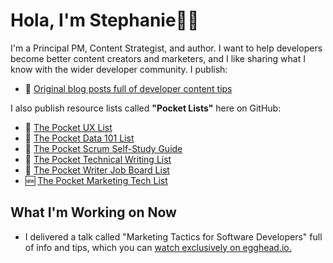 # Hola, I'm Stephanie👋🏽

I'm a Principal PM, Content Strategist, and author. I want to help developers become better content creators and marketers, and I like sharing what I know with the wider developer community. I publish:

- 📝 [Original blog posts full of developer content tips](https://www.stephaniemorillo.co/blog)

I also publish resource lists called **"Pocket Lists"** here on GitHub:

- 📌 [The Pocket UX List](https://github.com/rubymorillo/pocket-ux-list)
- 📌 [The Pocket Data 101 List](https://github.com/rubymorillo/pocket-data-101-list)
- 📌 [The Pocket Scrum Self-Study Guide](https://github.com/rubymorillo/pocket-scrum-self-study-list)
- 📌 [The Pocket Technical Writing List](https://github.com/rubymorillo/pocket-tech-writing-list)
- 📌 [The Pocket Writer Job Board List](https://github.com/rubymorillo/pocket-writer-job-boards-list/)
- 🆕 [The Pocket Marketing Tech List](https://github.com/rubymorillo/pocket-marketing-tech-list)

## What I'm Working on Now
- I delivered a talk called "Marketing Tactics for Software Developers" full of info and tips, which you can [watch exclusively on egghead.io.](https://egghead.io/talks/egghead-marketing-tactics-for-software-developers)


